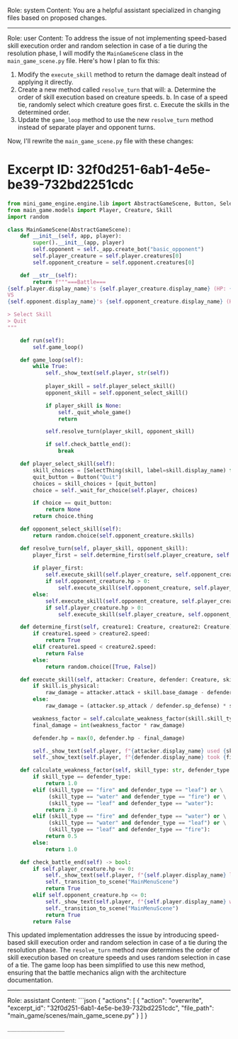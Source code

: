 Role: system
Content: You are a helpful assistant specialized in changing files based on proposed changes.
__________________
Role: user
Content: To address the issue of not implementing speed-based skill execution order and random selection in case of a tie during the resolution phase, I will modify the `MainGameScene` class in the `main_game_scene.py` file. Here's how I plan to fix this:

1. Modify the `execute_skill` method to return the damage dealt instead of applying it directly.
2. Create a new method called `resolve_turn` that will:
   a. Determine the order of skill execution based on creature speeds.
   b. In case of a speed tie, randomly select which creature goes first.
   c. Execute the skills in the determined order.
3. Update the `game_loop` method to use the new `resolve_turn` method instead of separate player and opponent turns.

Now, I'll rewrite the `main_game_scene.py` file with these changes:

# Excerpt ID: 32f0d251-6ab1-4e5e-be39-732bd2251cdc
```python main_game/scenes/main_game_scene.py
from mini_game_engine.engine.lib import AbstractGameScene, Button, SelectThing
from main_game.models import Player, Creature, Skill
import random

class MainGameScene(AbstractGameScene):
    def __init__(self, app, player):
        super().__init__(app, player)
        self.opponent = self._app.create_bot("basic_opponent")
        self.player_creature = self.player.creatures[0]
        self.opponent_creature = self.opponent.creatures[0]

    def __str__(self):
        return f"""===Battle===
{self.player.display_name}'s {self.player_creature.display_name} (HP: {self.player_creature.hp}/{self.player_creature.max_hp})
VS
{self.opponent.display_name}'s {self.opponent_creature.display_name} (HP: {self.opponent_creature.hp}/{self.opponent_creature.max_hp})

> Select Skill
> Quit
"""

    def run(self):
        self.game_loop()

    def game_loop(self):
        while True:
            self._show_text(self.player, str(self))
            
            player_skill = self.player_select_skill()
            opponent_skill = self.opponent_select_skill()

            if player_skill is None:
                self._quit_whole_game()
                return

            self.resolve_turn(player_skill, opponent_skill)

            if self.check_battle_end():
                break

    def player_select_skill(self):
        skill_choices = [SelectThing(skill, label=skill.display_name) for skill in self.player_creature.skills]
        quit_button = Button("Quit")
        choices = skill_choices + [quit_button]
        choice = self._wait_for_choice(self.player, choices)

        if choice == quit_button:
            return None
        return choice.thing

    def opponent_select_skill(self):
        return random.choice(self.opponent_creature.skills)

    def resolve_turn(self, player_skill, opponent_skill):
        player_first = self.determine_first(self.player_creature, self.opponent_creature)
        
        if player_first:
            self.execute_skill(self.player_creature, self.opponent_creature, player_skill)
            if self.opponent_creature.hp > 0:
                self.execute_skill(self.opponent_creature, self.player_creature, opponent_skill)
        else:
            self.execute_skill(self.opponent_creature, self.player_creature, opponent_skill)
            if self.player_creature.hp > 0:
                self.execute_skill(self.player_creature, self.opponent_creature, player_skill)

    def determine_first(self, creature1: Creature, creature2: Creature) -> bool:
        if creature1.speed > creature2.speed:
            return True
        elif creature1.speed < creature2.speed:
            return False
        else:
            return random.choice([True, False])

    def execute_skill(self, attacker: Creature, defender: Creature, skill: Skill):
        if skill.is_physical:
            raw_damage = attacker.attack + skill.base_damage - defender.defense
        else:
            raw_damage = (attacker.sp_attack / defender.sp_defense) * skill.base_damage

        weakness_factor = self.calculate_weakness_factor(skill.skill_type, defender.creature_type)
        final_damage = int(weakness_factor * raw_damage)

        defender.hp = max(0, defender.hp - final_damage)

        self._show_text(self.player, f"{attacker.display_name} used {skill.display_name}!")
        self._show_text(self.player, f"{defender.display_name} took {final_damage} damage!")

    def calculate_weakness_factor(self, skill_type: str, defender_type: str) -> float:
        if skill_type == defender_type:
            return 1.0
        elif (skill_type == "fire" and defender_type == "leaf") or \
             (skill_type == "water" and defender_type == "fire") or \
             (skill_type == "leaf" and defender_type == "water"):
            return 2.0
        elif (skill_type == "fire" and defender_type == "water") or \
             (skill_type == "water" and defender_type == "leaf") or \
             (skill_type == "leaf" and defender_type == "fire"):
            return 0.5
        else:
            return 1.0

    def check_battle_end(self) -> bool:
        if self.player_creature.hp <= 0:
            self._show_text(self.player, f"{self.player.display_name} lost the battle!")
            self._transition_to_scene("MainMenuScene")
            return True
        elif self.opponent_creature.hp <= 0:
            self._show_text(self.player, f"{self.player.display_name} won the battle!")
            self._transition_to_scene("MainMenuScene")
            return True
        return False
```

This updated implementation addresses the issue by introducing speed-based skill execution order and random selection in case of a tie during the resolution phase. The `resolve_turn` method now determines the order of skill execution based on creature speeds and uses random selection in case of a tie. The game loop has been simplified to use this new method, ensuring that the battle mechanics align with the architecture documentation.
__________________
Role: assistant
Content: ```json
{
  "actions": [
    {
      "action": "overwrite",
      "excerpt_id": "32f0d251-6ab1-4e5e-be39-732bd2251cdc",
      "file_path": "main_game/scenes/main_game_scene.py"
    }
  ]
}
```
__________________
